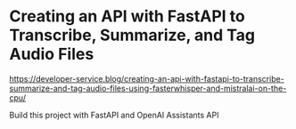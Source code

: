 # Creating an API with FastAPI to Transcribe, Summarize, and Tag Audio Files

https://developer-service.blog/creating-an-api-with-fastapi-to-transcribe-summarize-and-tag-audio-files-using-fasterwhisper-and-mistralai-on-the-cpu/

Build this project with FastAPI and OpenAI Assistants API